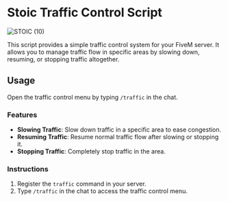 # Stoic Traffic Control Script
![STOIC (10)](https://github.com/TheStoicBear/Stoic-TrafficControl/assets/112611821/27d50fd9-2ae6-45c8-a4f3-556a330ef226)


This script provides a simple traffic control system for your FiveM server. It allows you to manage traffic flow in specific areas by slowing down, resuming, or stopping traffic altogether.

## Usage

Open the traffic control menu by typing `/traffic` in the chat.

### Features

- **Slowing Traffic**: Slow down traffic in a specific area to ease congestion.
- **Resuming Traffic**: Resume normal traffic flow after slowing or stopping it.
- **Stopping Traffic**: Completely stop traffic in the area.

### Instructions

1. Register the `traffic` command in your server.
2. Type `/traffic` in the chat to access the traffic control menu.
